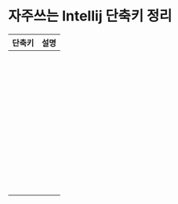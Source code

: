 자주쓰는 Intellij 단축키 정리
===============================

| **단축키** | **설명** |
| ---------- | -------- |
|            |          |
|            |          |
|            |          |
|            |          |
|            |          |
|            |          |
|            |          |
|            |          |
|            |          |
|            |          |
|            |          |
|            |          |
|            |          |
|            |          |
|            |          |
|            |          |
|            |          |
|            |          |
|            |          |
|            |          |
|            |          |
|            |          |
|            |          |
|            |          |
|            |          |
|            |          |
|            |          |
|            |          |
|            |          |
|            |          |
|            |          |
|            |          |
|            |          |
|            |          |
|            |          |
|            |          |
|            |          |
|            |          |
|            |          |
|            |          |
|            |          |
|            |          |
|            |          |
|            |          |
|            |          |
|            |          |
|            |          |
|            |          |
|            |          |

